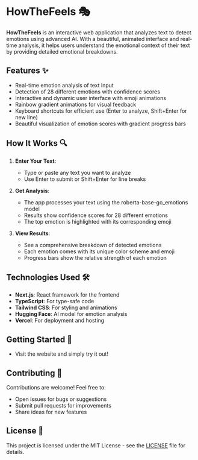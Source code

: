 # HowTheFeels 🎭

**HowTheFeels** is an interactive web application that analyzes text to detect emotions using advanced AI. With a beautiful, animated interface and real-time analysis, it helps users understand the emotional context of their text by providing detailed emotional breakdowns.

## Features ✨

- Real-time emotion analysis of text input
- Detection of 28 different emotions with confidence scores
- Interactive and dynamic user interface with emoji animations
- Rainbow gradient animations for visual feedback
- Keyboard shortcuts for efficient use (Enter to analyze, Shift+Enter for new line)
- Beautiful visualization of emotion scores with gradient progress bars

## How It Works 🔍

1. **Enter Your Text**:
   - Type or paste any text you want to analyze
   - Use Enter to submit or Shift+Enter for line breaks

2. **Get Analysis**:
   - The app processes your text using the roberta-base-go_emotions model
   - Results show confidence scores for 28 different emotions
   - The top emotion is highlighted with its corresponding emoji

3. **View Results**:
   - See a comprehensive breakdown of detected emotions
   - Each emotion comes with its unique color scheme and emoji
   - Progress bars show the relative strength of each emotion

## Technologies Used 🛠️

- **Next.js**: React framework for the frontend
- **TypeScript**: For type-safe code
- **Tailwind CSS**: For styling and animations
- **Hugging Face**: AI model for emotion analysis
- **Vercel**: For deployment and hosting

## Getting Started 🚀

- Visit the website and simply try it out!

## Contributing 🤝

Contributions are welcome! Feel free to:
- Open issues for bugs or suggestions
- Submit pull requests for improvements
- Share ideas for new features

## License 📜

This project is licensed under the MIT License - see the [LICENSE](LICENSE) file for details.
```
